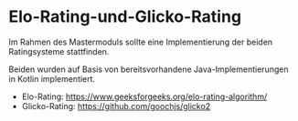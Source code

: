 # Elo-Rating-und-Glicko-Rating

Im Rahmen des Mastermoduls sollte eine Implementierung der beiden Ratingsysteme stattfinden.

Beiden wurden auf Basis von bereitsvorhandene Java-Implementierungen in Kotlin implementiert.

* Elo-Rating: https://www.geeksforgeeks.org/elo-rating-algorithm/ 
* Glicko-Rating: https://github.com/goochjs/glicko2
